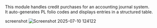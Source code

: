 This module handles credit purchases for an accounting journal system.  
It auto-generates PL folio codes and displays entries in a structured table.

screenshot
![Screenshot 2025-07-10 124122](https://github.com/user-attachments/assets/a9a87c3e-866b-4610-951c-c4c0b5c8caae)
